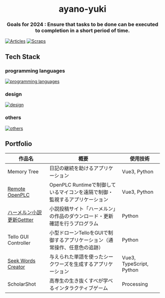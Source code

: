 <h1 align="center"> ayano-yuki </h1>
<h3 align="center"> Goals for 2024 : Ensure that tasks to be done can be executed to completion in a short period of time. </h3>

[![Articles](https://badgen.org/img/zenn/yuki_ayano/articles?style=flat)](https://zenn.dev/yuki_ayano)
[![Scraps](https://badgen.org/img/zenn/yuki_ayano/scraps?style=flat)](https://zenn.dev/yuki_ayano?tab=scraps)

## Tech Stack
### programming languages
[![programming languages](https://skillicons.dev/icons?i=python,vue,unity)](https://skillicons.dev)
### design
[![design](https://skillicons.dev/icons?i=figma)](https://skillicons.dev)
### others
[![others](https://skillicons.dev/icons?i=github,vscode,docker,ubuntu,kali)](https://skillicons.dev)

## Portfolio
| 作品名 | 概要 | 使用技術 |
|--------|--------|--------|
| Memory Tree | 日記の継続を助けるアプリケーション | Vue3, Python |
| [Remote OpenPLC][01] | OpenPLC Runtimeで制御しているマイコンを遠隔で制御・監視するアプリケーション | Vue3, Python |
| [ハーメルン小説更新Gettter][02] | 小説投稿サイト「ハーメルン」の作品のダウンロード・更新確認を行うプログラム | Python |
| Tello GUI Controller | 小型ドローンTelloをGUIで制御するアプリケーション（通常操作、任意色の追跡） | Python |
| [Seek Words Creator][03] | 与えられた単語を使ったシークワーズを生成するアプリケーション | Vue3, TypeScript, Python |
| ScholarShot | 高専生の生き抜くすべが学べるインタラクティブゲーム | Processing |


[01]: https://github.com/ayano-yuki/Work-RemoteOpenPLC
[02]: https://github.com/ayano-yuki/Work-HamelnGetter
[03]: https://github.com/ayano-yuki/Work-SeekWordsCreator

<!--
Reference
- [tandpfun/skill-icons: Showcase your skills on your Github readme or resumé with ease ✨](https://github.com/tandpfun/skill-icons#readme)
-->
